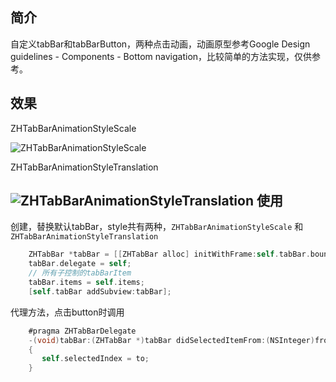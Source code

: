 简介
----
自定义tabBar和tabBarButton，两种点击动画，动画原型参考Google Design guidelines - Components - Bottom navigation，比较简单的方法实现，仅供参考。

效果
----
ZHTabBarAnimationStyleScale

![ZHTabBarAnimationStyleScale](https://github.com/mokyz/ZHTabBar/raw/master/ScreenShots/scale.gif)

ZHTabBarAnimationStyleTranslation

![ZHTabBarAnimationStyleTranslation](https://github.com/mokyz/ZHTabBar/raw/master/ScreenShots/translation.gif)
使用
----
创建，替换默认tabBar，style共有两种，`ZHTabBarAnimationStyleScale` 和 `ZHTabBarAnimationStyleTranslation`
``` objective-c
    ZHTabBar *tabBar = [[ZHTabBar alloc] initWithFrame:self.tabBar.bounds style:ZHTabBarAnimationStyleScale];
    tabBar.delegate = self;
    // 所有子控制的tabBarItem
    tabBar.items = self.items; 
    [self.tabBar addSubview:tabBar];
```
代理方法，点击button时调用
``` objective-c
    #pragma ZHTabBarDelegate
    -(void)tabBar:(ZHTabBar *)tabBar didSelectedItemFrom:(NSInteger)from to:(NSInteger)to
    {
       self.selectedIndex = to;
    }
```
